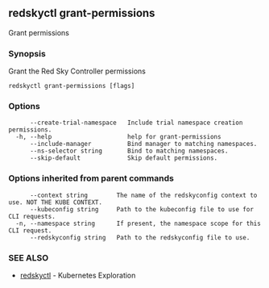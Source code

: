 ## redskyctl grant-permissions

Grant permissions

### Synopsis

Grant the Red Sky Controller permissions

```
redskyctl grant-permissions [flags]
```

### Options

```
      --create-trial-namespace   Include trial namespace creation permissions.
  -h, --help                     help for grant-permissions
      --include-manager          Bind manager to matching namespaces.
      --ns-selector string       Bind to matching namespaces.
      --skip-default             Skip default permissions.
```

### Options inherited from parent commands

```
      --context string        The name of the redskyconfig context to use. NOT THE KUBE CONTEXT.
      --kubeconfig string     Path to the kubeconfig file to use for CLI requests.
  -n, --namespace string      If present, the namespace scope for this CLI request.
      --redskyconfig string   Path to the redskyconfig file to use.
```

### SEE ALSO

* [redskyctl](redskyctl.md)	 - Kubernetes Exploration

